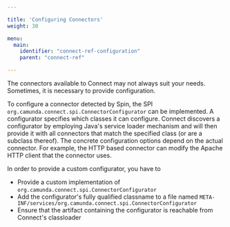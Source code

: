 ```yaml
---

title: 'Configuring Connectors'
weight: 30

menu:
  main:
    identifier: "connect-ref-configuration"
    parent: "connect-ref"

---
```


The connectors available to Connect may not always suit your needs. Sometimes,
it is necessary to provide configuration.

To configure a connector detected by Spin, the SPI
`org.camunda.connect.spi.ConnectorConfigurator` can be implemented.  A
configurator specifies which classes it can configure. Connect discovers a
configurator by employing Java's service loader mechanism and will then provide
it with all connectors that match the specified class (or are a subclass
thereof). The concrete configuration options depend on the actual connector.
For example, the HTTP based connector can modify the Apache HTTP client
that the connector uses.

In order to provide a custom configurator, you have to

* Provide a custom implementation of `org.camunda.connect.spi.ConnectorConfigurator`
* Add the configurator's fully qualified classname to a file named `META-INF/services/org.camunda.connect.spi.ConnectorConfigurator`
* Ensure that the artifact containing the configurator is reachable from Connect's classloader
